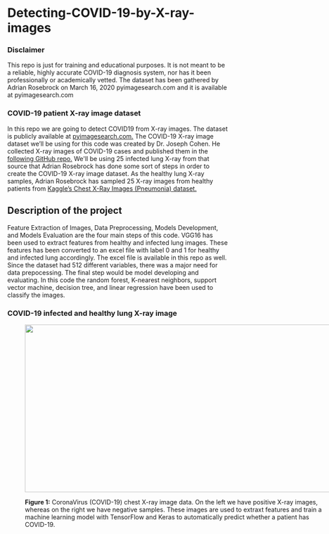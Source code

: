 # Detecting-COVID-19-by-X-ray-images

<h3>Disclaimer</h3>
</strong></p>This repo is just for training and educational purposes. It is not meant to be a reliable, highly accurate COVID-19 diagnosis system, nor has it been professionally or academically vetted. The dataset has been gathered by Adrian Rosebrock on March 16, 2020 pyimagesearch.com and it is available at pyimagesearch.com</strong></p>

<h3>COVID-19 patient X-ray image dataset</h3>

</strong></p>In this repo we are going to detect COVID19 from X-ray images. The dataset is publicly available at <a href="https://pyimagesearch.com/2020/03/16/detecting-covid-19-in-x-ray-images-with-keras-tensorflow-and-deep-learning/" target="_blank" rel="noopener noreferrer">pyimagesearch.com.</a> The COVID-19 X-ray image dataset we’ll be using for this code was created by Dr. Joseph Cohen. He collected X-ray images of COVID-19 cases and published them in the <a href="https://github.com/ieee8023/covid-chestxray-dataset/" target="_blank" rel="noopener noreferrer">following GitHub repo.</a> We'll be using 25 infected lung X-ray from that source that Adrian Rosebrock has done some sort of steps in order to create the COVID-19 X-ray image dataset. As the healthy lung X-ray samples, Adrian Rosebrock has sampled 25 X-ray images from healthy patients from <a href="https://www.kaggle.com/datasets/paultimothymooney/chest-xray-pneumonia/" target="_blank" rel="noopener noreferrer">Kaggle’s Chest X-Ray Images (Pneumonia) dataset.</a></p>

<h2>Description of the project</h2>

</strong></p> Feature Extraction of Images, Data Preprocessing, Models Development, and Models Evaluation are the four main steps of this code. VGG16 has been used to extract features from healthy and infected lung images. These features has been converted to an excel file with label 0 and 1 for healthy and infected lung accordingly. The excel file is available in this repo as well. Since the dataset had 512 different variables, there was a major need for data prepocessing. The final step would be model developing and evaluating. In this code the random forest, K-nearest neighbors, support vector machine, decision tree, and linear regression have been used to classify the images. </strong></p> 
</strong></p> </p>
</p>
</p>

<h3>COVID-19 infected and healthy lung X-ray image</h3>
<figure id="attachment_14049" aria-describedby="caption-attachment-14049" style="width: 700px" class="wp-caption aligncenter"><a href="https://pyimagesearch.com/wp-content/uploads/2020/03/covid19_keras_dataset.png"><img class="size-full wp-image-14049" src="https://929687.smushcdn.com/2633864/wp-content/uploads/2020/03/covid19_keras_dataset.png?lossy=1&strip=1&webp=1" alt="" width="700" height="381" srcset="https://929687.smushcdn.com/2633864/wp-content/uploads/2020/03/covid19_keras_dataset.png?size=126x69&amp;lossy=1&amp;strip=1&amp;webp=1 126w, https://929687.smushcdn.com/2633864/wp-content/uploads/2020/03/covid19_keras_dataset-300x163.png?lossy=1&amp;strip=1&amp;webp=1 300w, https://929687.smushcdn.com/2633864/wp-content/uploads/2020/03/covid19_keras_dataset.png?size=378x206&amp;lossy=1&amp;strip=1&amp;webp=1 378w, https://929687.smushcdn.com/2633864/wp-content/uploads/2020/03/covid19_keras_dataset.png?size=504x274&amp;lossy=1&amp;strip=1&amp;webp=1 504w, https://929687.smushcdn.com/2633864/wp-content/uploads/2020/03/covid19_keras_dataset.png?size=630x343&amp;lossy=1&amp;strip=1&amp;webp=1 630w, https://929687.smushcdn.com/2633864/wp-content/uploads/2020/03/covid19_keras_dataset.png?lossy=1&amp;strip=1&amp;webp=1 700w" sizes="(max-width: 630px) 100vw, 630px" /></noscript></a><figcaption id="caption-attachment-14049" class="wp-caption-text"><strong></p>Figure 1:</strong> CoronaVirus (COVID-19) chest X-ray image data. On the left we have positive X-ray images, whereas on the right we have negative samples. These images are used to extraxt features and train a machine learning model with TensorFlow and Keras to automatically predict whether a patient has COVID-19.</figcaption></figure>


  
  
  
  






